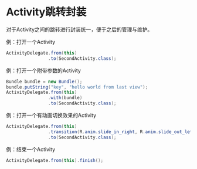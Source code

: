 # Activity跳转封装
对于Activity之间的跳转进行封装统一，便于之后的管理与维护。  

例：打开一个Activity
```java
ActivityDelegate.from(this)
                .to(SecondActivity.class);
```
例：打开一个附带参数的Activity
```java
Bundle bundle = new Bundle();
bundle.putString("key", "hello world from last view");
ActivityDelegate.from(this)
                .with(bundle)
                .to(SecondActivity.class);
```
例：打开一个有动画切换效果的Activity
```java
ActivityDelegate.from(this)
                .transition(R.anim.slide_in_right, R.anim.slide_out_left)
                .to(SecondActivity.class);
```
例：结束一个Activity
```java
ActivityDelegate.from(this).finish();
```